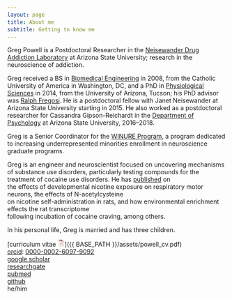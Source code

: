 ```yaml
---
layout: page
title: About me
subtitle: Getting to know me
---
```


Greg Powell is a Postdoctoral Researcher in the
[Neisewander Drug Addiction Laboratory](https://neisewander.wixsite.com/neisewanderlab)
at Arizona State University;
research in the neuroscience of addiction.

Greg received a BS in [Biomedical Engineering](https://engineering.catholic.edu/biomedical/index.html)
in 2008, from the Catholic University of America in Washington, DC, and a
PhD in [Physiological Sciences](https://physiological-sciences.arizona.edu/) in 2014, from the
University of Arizona, Tucson; his PhD advisor was
[Ralph Fregosi](https://physiology.arizona.edu/person/ralph-f-fregosi-phd).
He is a postdoctoral fellow with Janet Neisewander at Arizona State University starting in 2015. He
also worked as a postdoctoral researcher for Cassandra Gipson-Reichardt in the [Department of Psychology](https://psychology.asu.edu/) at Arizona State University,
2016&ndash;2018.

Greg is a Senior Coordinator for the [WINURE Program](https://sols.asu.edu/student-life/training-neuroscience), a
program dedicated to increasing underrepresented minorities enrollment in neuroscience graduate programs.

Greg is an engineer and neuroscientist focused on uncovering mechanisms of substance use disorders,
particularly testing compounds for the treatment of cocaine use disorders. He has [published](https://gielpy.github.io/pubs) on  
the effects of developmental nicotine exposure on respiratory motor neurons, the effects of N-acetylcysteine  
on nicotine self-administration in rats, and how environmental enrichment effects the rat transcriptome  
following incubation of cocaine craving, among others.  

In his personal life, Greg is married and has three children.

[curriculum vitae ![CV as pdf](assets/img/icons16/pdf-icon.png)]({{ BASE_PATH }}/assets/powell_cv.pdf)<br/>
[orcid](https://orcid.org): [0000-0002-6097-9092](https://orcid.org/0000-0002-6097-9092)<br/>
[google scholar](https://scholar.google.com/citations?user=lru-sYUAAAAJ&hl=en)<br/>
[researchgate](https://www.researchgate.net/profile/Gregory_Powell)<br/>
[pubmed](https://www.ncbi.nlm.nih.gov/pubmed/?term=Powell+gl)<br/>
[github](https://github.com/gielpy)<br/>
he/him
